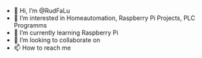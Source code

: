 - 👋 Hi, I’m @RudFaLu
- 👀 I’m interested in Homeautomation, Raspberry Pi Projects, PLC Programms
- 🌱 I’m currently learning Raspberry Pi
- 💞️ I’m looking to collaborate on 
- 📫 How to reach me

<!---
RudFaLu/RudFaLu is a ✨ special ✨ repository because its `README.md` (this file) appears on your GitHub profile.
You can click the Preview link to take a look at your changes.
--->
